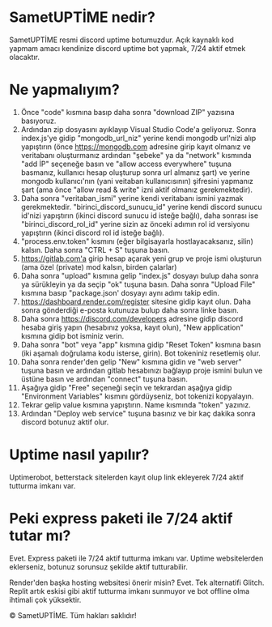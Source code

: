 # SametUPTİME nedir?
SametUPTİME resmi discord uptime botumuzdur. Açık kaynaklı kod yapmam amacı kendinize discord uptime bot yapmak, 7/24 aktif etmek olacaktır. 

# Ne yapmalıyım?
1. Önce "code" kısmına basıp daha sonra "download ZIP" yazısına basıyoruz.
2. Ardından zip dosyasını ayıklayıp Visual Studio Code'a geliyoruz. 
Sonra index.js'ye gidip "mongodb_url_niz" yerine kendi mongodb url'nizi alıp yapıştırın (önce https://mongodb.com adresine girip kayıt olmanız ve veritabanı oluşturmanız ardından "şebeke" ya da "network" kısmında "add İP" seçeneğe basın ve "allow access everywhere" tuşuna basmanız, kullanıcı hesap oluşturup sonra url almanız şart) ve <password> yerine mongodb kullanıcı'nın (yani veitaban kullanıcısının) şifresini yapmanız şart (ama önce "allow read & write" izni aktif olmanız gerekmektedir).
3. Daha sonra "veritaban_ismi" yerine kendi veritabanı ismini yazmak gerekmektedir. "birinci_discord_sunucu_id" yerine kendi discord sunucu id'nizi yapıştırın (ikinci discord sunucu id isteğe bağlı), daha sonrası ise "birinci_discord_rol_id" yerine sizin az önceki adımın rol id versiyonu yapıştırın (ikinci discord rol id isteğe bağlı).
4. "process.env.token" kısmını (eğer bilgisayarla hostlayacaksanız, silin) kalsın. Daha sonra "CTRL + S" tuşuna basın.
5. https://gitlab.com'a girip hesap açarak yeni grup ve proje ismi oluşturun (ama özel (private) mod kalsın, birden çalarlar)
6. Daha sonra "upload" kısmına gelip "index.js" dosyayı bulup daha sonra ya sürükleyin ya da seçip "ok" tuşuna basın. Daha sonra "Upload File" kısmına basıp "package.json' dosyayı aynı adımı takip edin.
7. https://dashboard.render.com/register sitesine gidip kayıt olun. Daha sonra gönderdiği e-posta kutunuza bulup daha sonra linke basın.
8. Daha sonra https://discord.com/developers adresine gidip discord hesaba giriş yapın (hesabınız yoksa, kayıt olun), "New application" kısmına gidip bot isminiz verin.
9. Daha sonra "bot" veya "app" kısmına gidip "Reset Token" kısmına basın (iki aşamalı doğrulama kodu isterse, girin). Bot tokeniniz resetlemiş olur.
10. Daha sonra render'den gelip "New" kısmına gidin ve "web server" tuşuna basın ve ardından gitlab hesabınızı bağlayıp proje ismini bulun ve üstüne basın ve ardından "connect" tuşuna basın.
11. Aşağıya gidip "Free" seçeneği seçin ve tekrardan aşağıya gidip "Environment Variables" kısmını gördüyseniz, bot tokenizi kopyalayın.
12. Tekrar gelip value kısmına yapıştırın. Name kısmında "token" yazınız.
13. Ardından "Deploy web service" tuşuna basınız ve bir kaç dakika sonra discord botunuz aktif olur.

# Uptime nasıl yapılır? 
Uptimerobot, betterstack sitelerden kayıt olup link ekleyerek 7/24 aktif tutturma imkanı var. 

# Peki express paketi ile 7/24 aktif tutar mı?
Evet. Express paketi ile 7/24 aktif tutturma imkanı var. Uptime websitelerden eklerseniz, botunuz sorunsuz şekilde aktif tutturabilir. 

Render'den başka hosting websitesi önerir misin?
Evet. Tek alternatifi Glitch. Replit artık eskisi gibi aktif tutturma imkanı sunmuyor ve bot offline olma ihtimali çok yüksektir.











© SametUPTİME. Tüm hakları saklıdır!

























